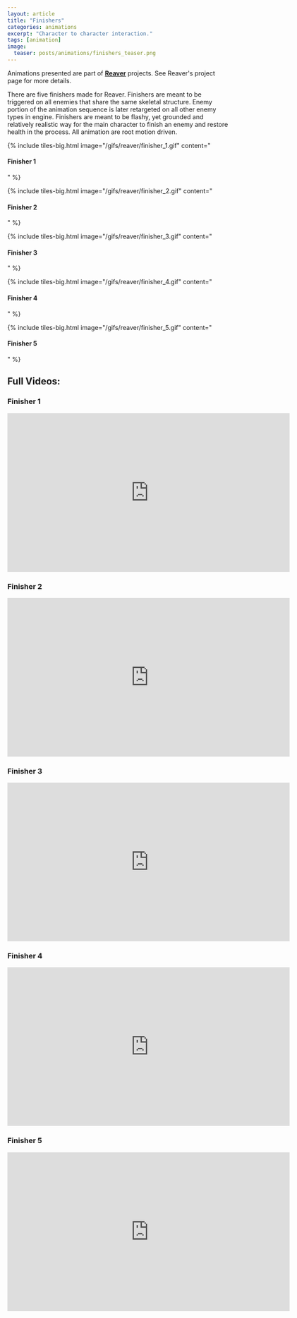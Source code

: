 ```yaml
---
layout: article
title: "Finishers"
categories: animations
excerpt: "Character to character interaction."
tags: [animation]
image:
  teaser: posts/animations/finishers_teaser.png
---
```


Animations presented are part of <strong><a href="http://umych.com/projects/reaver/">Reaver</a></strong> projects. See Reaver's project page for more details.

There are five finishers made for Reaver. Finishers are meant to be triggered on all enemies that share the same skeletal structure. Enemy portion of the animation sequence is later retargeted on all other enemy types in engine.
Finishers are meant to be flashy, yet grounded and relatively realistic way for the main character to finish an enemy and restore health in the process. 
All animation are root motion driven.

{% include tiles-big.html
    image="/gifs/reaver/finisher_1.gif"
    content="
#### Finisher 1  
"
%}

{% include tiles-big.html
    image="/gifs/reaver/finisher_2.gif"
    content="
#### Finisher 2
"
%}

{% include tiles-big.html
    image="/gifs/reaver/finisher_3.gif"
    content="
#### Finisher 3
"
%}

{% include tiles-big.html
    image="/gifs/reaver/finisher_4.gif"
    content="
#### Finisher 4
"
%}

{% include tiles-big.html
    image="/gifs/reaver/finisher_5.gif"
    content="
#### Finisher 5
"
%}


## Full Videos:

### Finisher 1  
<iframe src="https://player.vimeo.com/video/334218754" width="640" height="360" frameborder="0" allow="autoplay; fullscreen" allowfullscreen></iframe>

### Finisher 2
<iframe src="https://player.vimeo.com/video/334218771" width="640" height="360" frameborder="0" allow="autoplay; fullscreen" allowfullscreen></iframe>

### Finisher 3
<iframe src="https://player.vimeo.com/video/334218780" width="640" height="360" frameborder="0" allow="autoplay; fullscreen" allowfullscreen></iframe>

### Finisher 4
<iframe src="https://player.vimeo.com/video/334218787" width="640" height="360" frameborder="0" allow="autoplay; fullscreen" allowfullscreen></iframe>

### Finisher 5
<iframe src="https://player.vimeo.com/video/334218802" width="640" height="360" frameborder="0" allow="autoplay; fullscreen" allowfullscreen></iframe>
